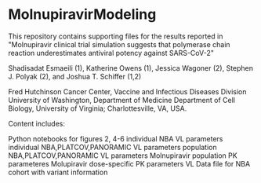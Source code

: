 # MolnupiravirModeling
This repository contains supporting files for the results reported in "Molnupiravir clinical trial simulation suggests that polymerase chain reaction underestimates antiviral potency against SARS-CoV-2"

Shadisadat Esmaeili (1), Katherine Owens (1), Jessica Wagoner (2), Stephen J. Polyak (2), and Joshua T. Schiffer (1,2)

Fred Hutchinson Cancer Center, Vaccine and Infectious Diseases Division
University of Washington, Department of Medicine
Department of Cell Biology, University of Virginia; Charlottesville, VA, USA.

Content includes:

Python notebooks for figures 2, 4-6 
individual NBA VL parameters
individual NBA,PLATCOV,PANORAMIC VL parameters
population NBA,PLATCOV,PANORAMIC VL parameters
Molnupiravir population PK parameteres
Molupiravir dose-specific PK parameters
VL Data file for NBA cohort with variant information
